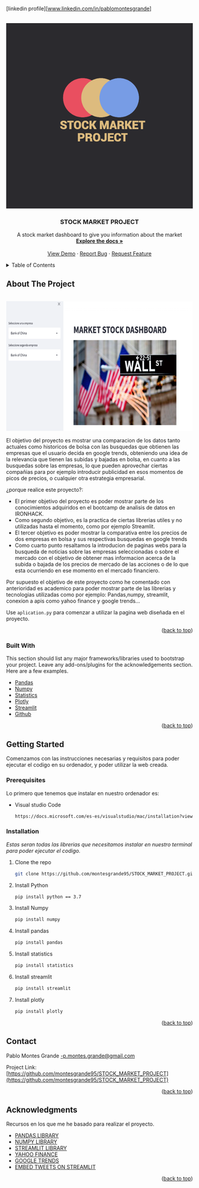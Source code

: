 



[linkedin profile][www.linkedin.com/in/pablomontesgrande]



<!-- PROJECT LOGO -->
<br />
<div align="center">
  <a href="https://github.com/montesgrande95/STOCK_MARKET_PROJECT">
    <img src="/IMAGENES_README/stock_market_logo.png"  width=600 height=500  alt="PROJECT LOGO"/>
  </a>

  <h3 align="center">STOCK MARKET PROJECT</h3>

  <p align="center">
    A stock market dashboard to give you information about the market
    <br />
    <a href="https://github.com/montesgrande95/STOCK_MARKET_PROJECT"><strong>Explore the docs »</strong></a>
    <br />
    <br />
    <a href="https://github.com/montesgrande95/STOCK_MARKET_PROJECT">View Demo</a>
    ·
    <a href="https://github.com/montesgrande95/STOCK_MARKET_PROJECT/issues">Report Bug</a>
    ·
    <a href="https://github.com/montesgrande95/STOCK_MARKET_PROJECT/issues">Request Feature</a>
  </p>
</div>



<!-- TABLE OF CONTENTS -->
<details>
  <summary>Table of Contents</summary>
  <ol>
    <li>
      <a href="#about-the-project">About The Project</a>
      <ul>
        <li><a href="#built-with">Built With</a></li>
      </ul>
    </li>
    <li>
      <a href="#getting-started">Getting Started</a>
      <ul>
        <li><a href="#prerequisites">Prerequisites</a></li>
        <li><a href="#installation">Installation</a></li>
      </ul>
    </li>
    <li><a href="#contact">Contact</a></li>
    <li><a href="#acknowledgments">Acknowledgments</a></li>
  </ol>
</details>



<!-- ABOUT THE PROJECT -->
## About The Project

<br />
<div align="center">
  <img src="/IMAGENES_README/stock_market_screemshot.png"  width=700 height=350  alt="PROJECT LOGO"/>
</div>


El objetivo del proyecto es mostrar una comparacion de los datos tanto actuales como historicos de bolsa con
las busquedas que obtienen las empresas que el usuario decida en google trends, obteniendo una idea de la relevancia
que tienen las subidas y bajadas en bolsa, en cuanto a las busquedas sobre las empresas, lo que pueden aprovechar ciertas
compañias para por ejemplo introducir publicidad en esos momentos de picos de precios, o cualquier otra estrategia empresarial.

¿porque realice este proyecto?:
* El primer objetivo del proyecto es poder mostrar parte de los conocimientos adquiridos en el bootcamp de analisis de datos en IRONHACK.
* Como segundo objetivo, es la practica de ciertas librerias utiles y no utilizadas hasta el momento, como por ejemplo Streamlit.
* El tercer objetivo es poder mostrar la comparativa entre los precios de dos empresas en bolsa y sus respectivas busquedas en google trends
* Como cuarto punto resaltamos la introducion de paginas webs para la busqueda de noticias sobre las empresas seleccionadas o sobre el mercado
  con el objetivo de obtener mas informacion acerca de la subida o bajada de los precios de mercado de las acciones o de lo que esta ocurriendo
  en ese momento en el mercado financiero.

Por supuesto el objetivo de este proyecto como he comentado con anterioridad es academico para poder mostrar parte de las librerias y tecnologias utilizadas como por ejemplo: Pandas,numpy, streamlit, conexion a apis como yahoo finance y google trends...


Use `aplication.py` para comenzar a utilizar la pagina web diseñada en el proyecto.

<p align="right">(<a href="#top">back to top</a>)</p>



### Built With

This section should list any major frameworks/libraries used to bootstrap your project. Leave any add-ons/plugins for the acknowledgements section. Here are a few examples.

* [Pandas](https://pandas.pydata.org)
* [Numpy](https://numpy.org)
* [Statistics](http://www.statistics.org)
* [Plotly](https://plotly.com)
* [Streamlit](https://streamlit.io)
* [Github](https://github.com)


<p align="right">(<a href="#top">back to top</a>)</p>



<!-- GETTING STARTED -->
## Getting Started

Comenzamos con las instrucciones necesarias y requisitos para poder ejecutar el codigo en su ordenador, y poder 
utilizar la web creada.

### Prerequisites

Lo primero que tenemos que instalar en nuestro ordenador es:
* Visual studio Code
  ```sh
  https://docs.microsoft.com/es-es/visualstudio/mac/installation?view=vsmac-2019
  ```

### Installation

_Estas seran todas las librerias que necesitamos instalar en nuestro terminal para poder ejecutar el codigo._

1. Clone the repo
   ```sh
   git clone https://github.com/montesgrande95/STOCK_MARKET_PROJECT.git
   ```
2. Install Python
   ```sh
   pip install python == 3.7
   ```
3. Install Numpy
   ```sh
   pip install numpy
   ```
4. Install pandas
   ```sh
   pip install pandas
   ```
5. Install statistics
   ```sh
   pip install statistics
   ```
6. Install streamlit
   ```sh
   pip install streamlit
   ```
7. Install plotly
   ```sh
   pip install plotly
   ```


<p align="right">(<a href="#top">back to top</a>)</p>




<!-- CONTACT -->
## Contact

Pablo Montes Grande -p.montes.grande@gmail.com

Project Link: [https://github.com/montesgrande95/STOCK_MARKET_PROJECT](https://github.com/montesgrande95/STOCK_MARKET_PROJECT)

<p align="right">(<a href="#top">back to top</a>)</p>



<!-- ACKNOWLEDGMENTS -->
## Acknowledgments

Recursos en los que me he basado para realizar el proyecto.

* [PANDAS LIBRARY](https://pandas.pydata.org)
* [NUMPY LIBRARY](https://numpy.org)
* [STREAMLIT LIBRARY](https://streamlit.io)
* [YAHOO FINANCE](https://es.finance.yahoo.com)
* [GOOGLE TRENDS](https://trends.google.es)
* [EMBED TWEETS ON STREAMLIT](https://medium.com/@avra42/how-to-embed-tweets-on-streamlit-web-application-247c01fdf767)


<p align="right">(<a href="#top">back to top</a>)</p>
